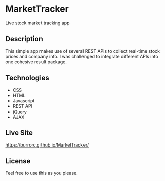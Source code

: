 # MarketTracker
Live stock market tracking app

## Description
This simple app makes use of several REST APIs to collect real-time stock prices and company info.  I was challenged to integrate different APIs into one cohesive result package.

## Technologies
* CSS
* HTML
* Javascript
* REST API
* jQuery
* AJAX

## Live Site
https://burrorc.github.io/MarketTracker/


## License
Feel free to use this as you please.
